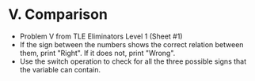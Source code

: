 # V. Comparison

* Problem V from TLE Eliminators Level 1 (Sheet #1)
* If the sign between the numbers shows the correct relation between them, print "Right". If it does not, print "Wrong".
* Use the switch operation to check for all the three possible signs that the variable can contain.